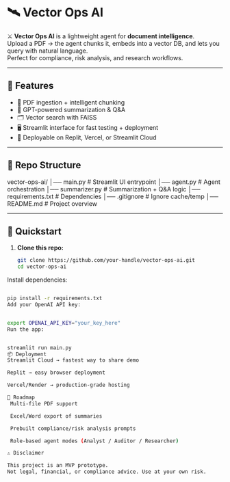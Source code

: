 # 🛰️ Vector Ops AI

⚔️ **Vector Ops AI** is a lightweight agent for **document intelligence**.  
Upload a PDF → the agent chunks it, embeds into a vector DB, and lets you query with natural language.  
Perfect for compliance, risk analysis, and research workflows.

---

## 🔧 Features
- 📑 PDF ingestion + intelligent chunking
- 🧠 GPT-powered summarization & Q&A
- 🗂️ Vector search with FAISS
- 🖥️ Streamlit interface for fast testing + deployment
- 🚀 Deployable on Replit, Vercel, or Streamlit Cloud

---

## 📂 Repo Structure
vector-ops-ai/
│── main.py # Streamlit UI entrypoint
│── agent.py # Agent orchestration
│── summarizer.py # Summarization + Q&A logic
│── requirements.txt # Dependencies
│── .gitignore # Ignore cache/temp
│── README.md # Project overview

---

## 🚀 Quickstart

1. **Clone this repo:**
   ```bash
   git clone https://github.com/your-handle/vector-ops-ai.git
   cd vector-ops-ai

   
Install dependencies:

```bash

pip install -r requirements.txt
Add your OpenAI API key:
```


```bash

export OPENAI_API_KEY="your_key_here"
Run the app:
```


```bash

streamlit run main.py
📦 Deployment
Streamlit Cloud → fastest way to share demo

Replit → easy browser deployment

Vercel/Render → production-grade hosting
```


```bash
🎯 Roadmap
 Multi-file PDF support

 Excel/Word export of summaries

 Prebuilt compliance/risk analysis prompts

 Role-based agent modes (Analyst / Auditor / Researcher)
```

```bash
⚠️ Disclaimer

This project is an MVP prototype.
Not legal, financial, or compliance advice. Use at your own risk.
```
